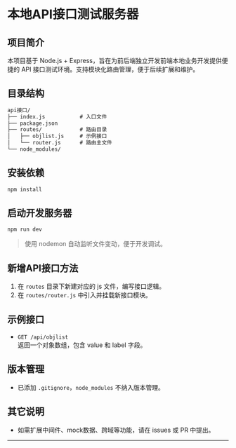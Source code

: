 # 本地API接口测试服务器

## 项目简介
本项目基于 Node.js + Express，旨在为前后端独立开发前端本地业务开发提供便捷的 API 接口测试环境。支持模块化路由管理，便于后续扩展和维护。

## 目录结构
```markdown
api接口/
├── index.js           # 入口文件
├── package.json
├── routes/            # 路由目录
│   ├── objlist.js     # 示例接口
│   └── router.js      # 路由主文件
└── node_modules/
```

## 安装依赖
```bash
npm install
```

## 启动开发服务器
```bash
npm run dev
```
> 使用 nodemon 自动监听文件变动，便于开发调试。


## 新增API接口方法
1. 在 `routes` 目录下新建对应的 js 文件，编写接口逻辑。
2. 在 `routes/router.js` 中引入并挂载新接口模块。

## 示例接口
- `GET /api/objlist`  
  返回一个对象数组，包含 value 和 label 字段。

## 版本管理
- 已添加 `.gitignore`，`node_modules` 不纳入版本管理。

## 其它说明
- 如需扩展中间件、mock数据、跨域等功能，请在 issues 或 PR 中提出。

---

